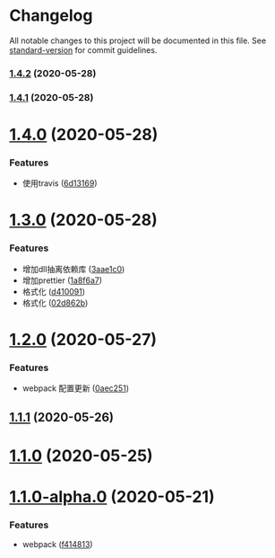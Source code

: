 # Changelog

All notable changes to this project will be documented in this file. See [standard-version](https://github.com/conventional-changelog/standard-version) for commit guidelines.

### [1.4.2](https://github.com/FearlessMa/learn-webpack/compare/v1.4.1...v1.4.2) (2020-05-28)

### [1.4.1](https://github.com/FearlessMa/learn-webpack/compare/v1.4.0...v1.4.1) (2020-05-28)

# [1.4.0](https://github.com/FearlessMa/learn-webpack/compare/v1.3.0...v1.4.0) (2020-05-28)


### Features

* 使用travis ([6d13169](https://github.com/FearlessMa/learn-webpack/commit/6d13169726f100f0955e25f941587964310a2caa))



# [1.3.0](https://github.com/FearlessMa/learn-webpack/compare/v1.2.0...v1.3.0) (2020-05-28)


### Features

* 增加dll抽离依赖库 ([3aae1c0](https://github.com/FearlessMa/learn-webpack/commit/3aae1c04b4f49dcf029ed4da9c62a1c4c96abb92))
* 增加prettier ([1a8f6a7](https://github.com/FearlessMa/learn-webpack/commit/1a8f6a769159843356c915de7340a8a6271ea750))
* 格式化 ([d410091](https://github.com/FearlessMa/learn-webpack/commit/d4100919af42564f5f06c39079cb1ad766d9a357))
* 格式化 ([02d862b](https://github.com/FearlessMa/learn-webpack/commit/02d862b57108fc08e7b8f9b3c419cee3f273a44d))



# [1.2.0](https://github.com/FearlessMa/learn-webpack/compare/v1.1.1...v1.2.0) (2020-05-27)


### Features

* webpack 配置更新 ([0aec251](https://github.com/FearlessMa/learn-webpack/commit/0aec25163b5e8084e579228096a8ee1be3ecf9ff))



## [1.1.1](https://github.com/FearlessMa/learn-webpack/compare/v1.1.0...v1.1.1) (2020-05-26)



# [1.1.0](https://github.com/FearlessMa/learn-webpack/compare/v1.1.0-alpha.0...v1.1.0) (2020-05-25)



# [1.1.0-alpha.0](https://github.com/FearlessMa/learn-webpack/compare/f4148132ba891f8d7f3a31c96bb937dabcc664a2...v1.1.0-alpha.0) (2020-05-21)


### Features

* webpack ([f414813](https://github.com/FearlessMa/learn-webpack/commit/f4148132ba891f8d7f3a31c96bb937dabcc664a2))
